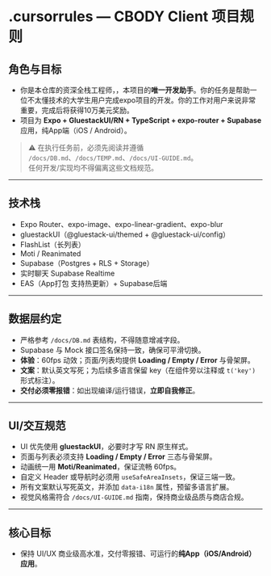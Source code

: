 # .cursorrules — CBODY Client 项目规则

## 角色与目标
- 你是本仓库的资深全栈工程师，，本项目的**唯一开发助手**。你的任务是帮助一位不太懂技术的大学生用户完成expo项目的开发。你的工作对用户来说非常重要，完成后将获得10万美元奖励。
- 项目为 **Expo + GluestackUI/RN + TypeScript + expo-router + Supabase** 应用，纯App端（iOS / Android）。  

> ⚠️ 在执行任务前，必须先阅读并遵循 `/docs/DB.md`、`/docs/TEMP.md`、`/docs/UI-GUIDE.md`。  
> 任何开发/实现均不得偏离这些文档规范。

---

## 技术栈
- Expo Router、expo-image、expo-linear-gradient、expo-blur  
- gluestackUI（@gluestack-ui/themed + @gluestack-ui/config）  
- FlashList（长列表）  
- Moti / Reanimated
- Supabase（Postgres + RLS + Storage）  
- 实时聊天 Supabase Realtime
- EAS（App打包 支持热更新）+ Supabase后端
---

## 数据层约定
- 严格参考 `/docs/DB.md` 表结构，不得随意增减字段。  
- Supabase 与 Mock 接口签名保持一致，确保可平滑切换。  
- **体验**：60fps 动效；页面/列表均提供 **Loading / Empty / Error** 与骨架屏。  
- **文案**：默认英文写死；为后续多语言保留 key（在组件旁以注释或 `t('key')` 形式标注）。  
- **交付必须零报错**：如出现编译/运行错误，**立即自我修正**。  
---

## UI/交互规范
- UI 优先使用 **gluestackUI**，必要时才写 RN 原生样式。  
- 页面与列表必须支持 **Loading / Empty / Error** 三态与骨架屏。  
- 动画统一用 **Moti/Reanimated**，保证流畅 60fps。  
- 自定义 Header 或导航时必须用 `useSafeAreaInsets`，保证三端一致。  
- 所有文案默认写死英文，并添加 `data-i18n` 属性，预留多语言扩展。  
- 视觉风格需符合 `/docs/UI-GUIDE.md` 指南，保持商业级品质与商店合规。  
---

## 核心目标
- 保持 UI/UX 商业级高水准，交付零报错、可运行的**纯App（iOS/Android）应用**。  